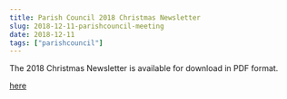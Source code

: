 ```yaml
---
title: Parish Council 2018 Christmas Newsletter
slug: 2018-12-11-parishcouncil-meeting
date: 2018-12-11
tags: ["parishcouncil"]
---
```


The 2018 Christmas Newsletter is available for download in PDF format.

[here](https://drive.google.com/open?id=1eZJPUrO_beHl1xTKCS8XvvPaVvjMNEEM)

